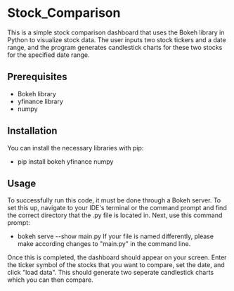 # Stock_Comparison

This is a simple stock comparison dashboard that uses the Bokeh library in Python to visualize stock data. The user inputs two stock tickers and a date range, and the program generates candlestick charts for these two stocks for the specified date range.

Prerequisites
------
- Bokeh library 
- yfinance library 
- numpy 

Installation
-------
You can install the necessary libraries with pip:
- pip install bokeh yfinance numpy

Usage
------
To successfully run this code, it must be done through a Bokeh server. To set this up, navigate to your IDE's terminal or the command prompt and find the correct directory that the .py file is located in. Next, use this command prompt:
- bokeh serve --show main.py
If your file is named differently, please make according changes to "main.py" in the command line.

Once this is completed, the dashboard should appear on your screen. Enter the ticker symbol of the stocks that you want to compare, set the date, and click "load data". This should generate two seperate candlestick charts which you can then compare.
